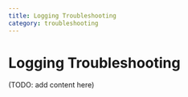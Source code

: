 ```yaml
---
title: Logging Troubleshooting
category: troubleshooting
---
```


# Logging Troubleshooting

(TODO: add content here)